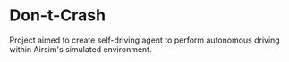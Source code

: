 # Don-t-Crash
Project aimed to create self-driving agent to perform autonomous driving within Airsim's simulated environment.

